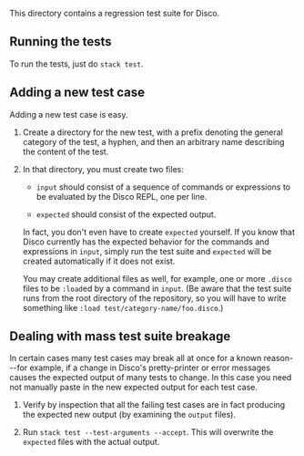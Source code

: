 This directory contains a regression test suite for Disco.

Running the tests
-----------------

To run the tests, just do `stack test`.

Adding a new test case
----------------------

Adding a new test case is easy.

1. Create a directory for the new test, with a prefix denoting the
   general category of the test, a hyphen, and then an arbitrary name
   describing the content of the test.

2. In that directory, you must create two files:

    - `input` should consist of a sequence of commands or expressions
      to be evaluated by the Disco REPL, one per line.

    - `expected` should consist of the expected output.

    In fact, you don't even have to create `expected` yourself.  If
    you know that Disco currently has the expected behavior for the
    commands and expressions in `input`, simply run the test suite and
    `expected` will be created automatically if it does not exist.

    You may create additional files as well, for example, one or more
    `.disco` files to be `:load`ed by a command in `input`.  (Be aware
    that the test suite runs from the root directory of the
    repository, so you will have to write something like `:load
    test/category-name/foo.disco`.)

Dealing with mass test suite breakage
-------------------------------------

In certain cases many test cases may break all at once for a known
reason---for example, if a change in Disco's pretty-printer or
error messages causes the expected output of many tests to change.  In
this case you need not manually paste in the new expected output for
each test case.

1. Verify by inspection that all the failing test cases are in fact
   producing the expected new output (by examining the `output` files).

2. Run `stack test --test-arguments --accept`.  This will overwrite
   the `expected` files with the actual output.
